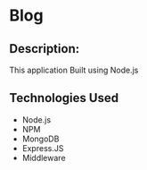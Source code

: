 # **Blog**

## Description:

This application Built using Node.js

## Technologies Used

- Node.js
- NPM
- MongoDB
- Express.JS
- Middleware

